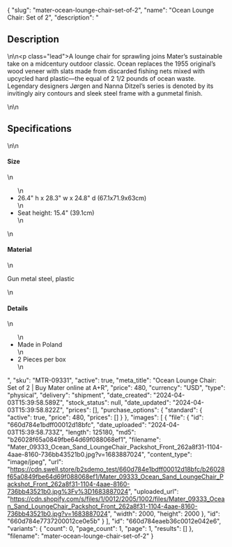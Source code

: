 {
  "slug": "mater-ocean-lounge-chair-set-of-2",
  "name": "Ocean Lounge Chair: Set of 2",
  "description": "<h2>Description</h2>\n<!-- split -->\n<p class=\"lead\">A lounge chair for sprawling joins Mater’s sustainable take on a midcentury outdoor classic. Ocean replaces the 1955 original’s wood veneer with slats made from discarded fishing nets mixed with upcycled hard plastic—the equal of 2 1/2 pounds of ocean waste. Legendary designers Jørgen and Nanna Ditzel’s series is denoted by its invitingly airy contours and sleek steel frame with a gunmetal finish.</p>\n<!-- split -->\n<h2>Specifications</h2>\n<!-- split -->\n<h4>Size</h4>\n<ul>\n<li>26.4\" h x 28.3\" w x 24.8\" d (67.1x71.9x63cm)</li>\n<li>Seat height: 15.4\" (39.1cm)</li>\n</ul>\n<h4>Material</h4>\n<p>Gun metal steel, plastic</p>\n<h4>Details</h4>\n<ul>\n<li>Made in Poland</li>\n<li>2 Pieces per box</li>\n</ul>",
  "sku": "MTR-09331",
  "active": true,
  "meta_title": "Ocean Lounge Chair: Set of 2 | Buy Mater online at A+R",
  "price": 480,
  "currency": "USD",
  "type": "physical",
  "delivery": "shipment",
  "date_created": "2024-04-03T15:39:58.589Z",
  "stock_status": null,
  "date_updated": "2024-04-03T15:39:58.822Z",
  "prices": [],
  "purchase_options": {
    "standard": {
      "active": true,
      "price": 480,
      "prices": []
    }
  },
  "images": [
    {
      "file": {
        "id": "660d784e1bdff00012d18bfc",
        "date_uploaded": "2024-04-03T15:39:58.733Z",
        "length": 125180,
        "md5": "b26028f65a0849fbe64d69f088068ef1",
        "filename": "Mater_09333_Ocean_Sand_LoungeChair_Packshot_Front_262a8f31-1104-4aae-8160-736bb43521b0.jpg?v=1683887024",
        "content_type": "image/jpeg",
        "url": "https://cdn.swell.store/b2sdemo_test/660d784e1bdff00012d18bfc/b26028f65a0849fbe64d69f088068ef1/Mater_09333_Ocean_Sand_LoungeChair_Packshot_Front_262a8f31-1104-4aae-8160-736bb43521b0.jpg%3Fv%3D1683887024",
        "uploaded_url": "https://cdn.shopify.com/s/files/1/0012/2005/1002/files/Mater_09333_Ocean_Sand_LoungeChair_Packshot_Front_262a8f31-1104-4aae-8160-736bb43521b0.jpg?v=1683887024",
        "width": 2000,
        "height": 2000
      },
      "id": "660d784e7737200012ce0e5b"
    }
  ],
  "id": "660d784eaeb36c0012e042e6",
  "variants": {
    "count": 0,
    "page_count": 1,
    "page": 1,
    "results": []
  },
  "filename": "mater-ocean-lounge-chair-set-of-2"
}